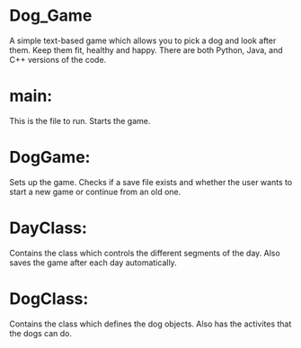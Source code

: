 # Dog_Game
A simple text-based game which allows you to pick a dog and 
look after them. Keep them fit, healthy and happy. 
There are both Python, Java, and C++ versions of the code.

# main:
This is the file to run.
Starts the game.

# DogGame:
Sets up the game.
Checks if a save file exists and whether the user wants to start 
a new game or continue from an old one.

# DayClass:
Contains the class which controls the different segments of the day.
Also saves the game after each day automatically.

# DogClass:
Contains the class which defines the dog objects.
Also has the activites that the dogs can do.